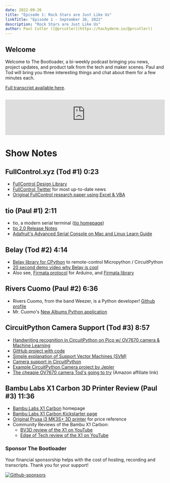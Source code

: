 ```yaml
---
date: 2022-09-26
title: "Episode 1: Rock Stars are Just Like Us"
linkTitle: "Episode 1 - September 26, 2022"
description: "Rock Stars are Just Like Us"
author: Paul Cutler ([@prcutler](https://hachyderm.io/@prcutler))
---
```

## Welcome
Welcome to The Bootloader, a bi-weekly podcast bringing you news, project updates, and product talk
from the tech and maker scenes.  Paul and Tod will bring you three interesting things and chat about them for a few minutes each.

[Full transcript available here](https://thebootloader.net/blog/2022/09/26/episode-1-transcript/).

<h2>
<iframe width="100%" height="112" frameborder="0" scrolling="no" style="width: 100%; height: 112px;  overflow: hidden;" src="https://www.circuitpythonshow.com/@thebootloader/episodes/rock-stars-are-just-like-us-ssubf/embed/dark"></iframe>
</h2>


# Show Notes

## FullControl.xyz (Tod #1) 0:23

* [FullControl Design Library](https://fullcontrol.xyz)
* [FullControl Twitter](https://twitter.com/FullControlXYZ) for most up-to-date news
* [Original FullControl research paper using Excel & VBA](http://fullcontrolgcode.com/)

## tio (Paul #1) 2:11
* tio, a modern serial terminal ([tio homepage](https://github.com/tio/tio))
* [tio 2.0 Release Notes](https://github.com/tio/tio/releases/tag/v2.0)
* [Adafruit's Advanced Serial Console on Mac and Linux Learn Guide](https://learn.adafruit.com/welcome-to-circuitpython/advanced-serial-console-on-mac-and-linux)

## Belay (Tod #2) 4:14
* [Belay library for CPython](https://github.com/BrianPugh/belay) to remote-control Micropython / CircuitPython
* [20 second demo video why Belay is cool](https://www.youtube.com/watch?v=wq3cyjSE8ek)
* Also see, [Firmata protocol](https://github.com/firmata/protocol) for Arduino,
   and [Firmata library](https://docs.arduino.cc/hacking/software/FirmataLibrary)

## Rivers Cuomo (Paul #2) 6:36
* Rivers Cuomo, from the band Weezer, is a Python developer! [Github profile](https://github.com/riverscuomo/)
* Mr. Cuomo's [New Albums Python application](https://github.com/riverscuomo/new-albums)

## CircuitPython Camera Support (Tod #3) 8:57
* [Handwriting recognition in CircuitPython on Pico w/ OV7670 camera & Machine Learning](https://ashishware.com/2022/09/03/pipico_digit_classification/)
* [GitHub project with code](https://github.com/code2k13/rpipico_digit_classification)
* [Simple explanation of Support Vector Machines (SVM)](https://www.kdnuggets.com/2016/07/support-vector-machines-simple-explanation.html)
* [Camera support in CircuitPython](https://docs.circuitpython.org/en/latest/shared-bindings/camera/index.html)
* [Example CircuitPython Camera project by Jepler](https://learn.adafruit.com/capturing-camera-images-with-circuitpython)
* [The cheapie OV7670 camera Tod's going to try](https://amzn.to/3BVjnDr) (Amazon affiliate link)

## Bambu Labs X1 Carbon 3D Printer Review (Paul #3) 11:36
* [Bambu Labs X1 Carbon](https://us.store.bambulab.com/products/x1-carbon-3d-printer?variant=40475104641160) homepage
* [Bambu Labs X1 Carbon Kickstarter page](https://www.kickstarter.com/projects/bambulab/bambu-lab-x1-corexy-color-3d-printer-with-lidar-and-ai?ref=checkout_rewards_page)
* [Original Prusa i3 MK3S+ 3D printer](https://www.prusa3d.com/product/original-prusa-i3-mk3s-3d-printer-6/) for price reference
* Community Reviews of the Bambu X1 Carbon:
  * [BV3D review of the X1 on YouTube](https://www.youtube.com/watch?v=iuVwHXg1vVQ)
  * [Edge of Tech review of the X1 on YouTube](https://www.youtube.com/watch?v=yvFznQa9miI)

### Sponsor The Bootloader

Your financial sponsorship helps with the cost of hosting, recording and transcripts.  Thank you for your support!

[![Github-sponsors](https://img.shields.io/badge/sponsor-30363D?style=for-the-badge&logo=GitHub-Sponsors&logoColor=#EA4AAA)](https://github.com/sponsors/prcutler)
